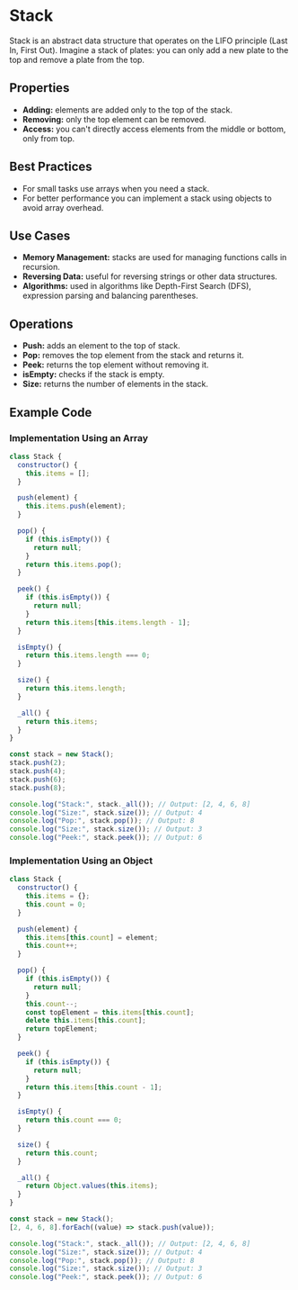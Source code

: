 # Stack

Stack is an abstract data structure that operates on the LIFO principle (Last In, First Out). Imagine a stack of plates: you can only add a new plate to the top and remove a plate from the top.

## Properties

- **Adding:** elements are added only to the top of the stack.
- **Removing:** only the top element can be removed.
- **Access:** you can't directly access elements from the middle or bottom, only from top.

## Best Practices

- For small tasks use arrays when you need a stack.
- For better performance you can implement a stack using objects to avoid array overhead.

## Use Cases

- **Memory Management:** stacks are used for managing functions calls in recursion.
- **Reversing Data:** useful for reversing strings or other data structures.
- **Algorithms:** used in algorithms like Depth-First Search (DFS), expression parsing and balancing parentheses.

## Operations

- **Push:** adds an element to the top of stack.
- **Pop:** removes the top element from the stack and returns it.
- **Peek:** returns the top element without removing it.
- **isEmpty:** checks if the stack is empty.
- **Size:** returns the number of elements in the stack.

## Example Code

### Implementation Using an Array

```js
class Stack {
  constructor() {
    this.items = [];
  }

  push(element) {
    this.items.push(element);
  }

  pop() {
    if (this.isEmpty()) {
      return null;
    }
    return this.items.pop();
  }

  peek() {
    if (this.isEmpty()) {
      return null;
    }
    return this.items[this.items.length - 1];
  }

  isEmpty() {
    return this.items.length === 0;
  }

  size() {
    return this.items.length;
  }

  _all() {
    return this.items;
  }
}

const stack = new Stack();
stack.push(2);
stack.push(4);
stack.push(6);
stack.push(8);

console.log("Stack:", stack._all()); // Output: [2, 4, 6, 8]
console.log("Size:", stack.size()); // Output: 4
console.log("Pop:", stack.pop()); // Output: 8
console.log("Size:", stack.size()); // Output: 3
console.log("Peek:", stack.peek()); // Output: 6
```

### Implementation Using an Object

```js
class Stack {
  constructor() {
    this.items = {};
    this.count = 0;
  }

  push(element) {
    this.items[this.count] = element;
    this.count++;
  }

  pop() {
    if (this.isEmpty()) {
      return null;
    }
    this.count--;
    const topElement = this.items[this.count];
    delete this.items[this.count];
    return topElement;
  }

  peek() {
    if (this.isEmpty()) {
      return null;
    }
    return this.items[this.count - 1];
  }

  isEmpty() {
    return this.count === 0;
  }

  size() {
    return this.count;
  }

  _all() {
    return Object.values(this.items);
  }
}

const stack = new Stack();
[2, 4, 6, 8].forEach((value) => stack.push(value));

console.log("Stack:", stack._all()); // Output: [2, 4, 6, 8]
console.log("Size:", stack.size()); // Output: 4
console.log("Pop:", stack.pop()); // Output: 8
console.log("Size:", stack.size()); // Output: 3
console.log("Peek:", stack.peek()); // Output: 6
```
